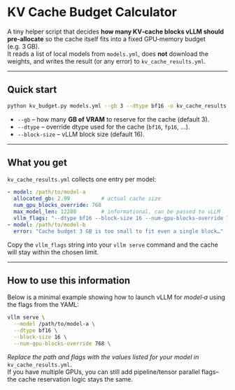 # KV Cache Budget Calculator

A tiny helper script that decides **how many KV‑cache blocks vLLM should pre‑allocate** so the cache itself fits into a fixed GPU‑memory budget (e.g. 3 GB).  
It reads a list of local models from `models.yml`, does **not** download the weights, and writes the result (or any error) to `kv_cache_results.yml`.

---

## Quick start

```bash
python kv_budget.py models.yml --gb 3 --dtype bf16 -o kv_cache_results.yml
```

* `--gb` – how many **GB of VRAM** to reserve for the cache (default 3).  
* `--dtype` – override dtype used for the cache (`bf16`, `fp16`, …).  
* `--block-size` – vLLM block size (default 16).

---

## What you get

`kv_cache_results.yml` collects one entry per model:

```yaml
- model: /path/to/model‑a
  allocated_gb: 2.99          # actual cache size
  num_gpu_blocks_override: 768
  max_model_len: 12288        # informational, can be passed to vLLM
  vllm_flags: "--dtype bf16 --block-size 16 --num-gpu-blocks-override 768"
- model: /path/to/model‑b
  error: "Cache budget 3 GB is too small to fit even a single block…"
```

Copy the `vllm_flags` string into your `vllm serve` command and the cache will stay within the chosen limit.

---

## How to use this information

Below is a minimal example showing how to launch vLLM for *model‑a* using the flags from the YAML:

```bash
vllm serve \
  --model /path/to/model‑a \
  --dtype bf16 \
  --block-size 16 \
  --num-gpu-blocks-override 768 \

```

*Replace the path and flags with the values listed for your model in* `kv_cache_results.yml`.  
If you have multiple GPUs, you can still add pipeline/tensor parallel flags– the cache reservation logic stays the same.


